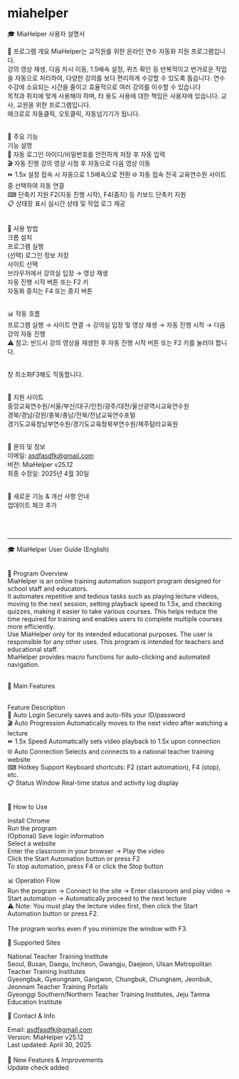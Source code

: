 # miahelper

🎓 MiaHelper 사용자 설명서


📌 프로그램 개요
MiaHelper는 교직원를 위한 온라인 연수 자동화 지원 프로그램입니다.<br />
강의 영상 재생, 다음 차시 이동, 1.5배속 설정, 퀴즈 확인 등 반복적이고 번거로운 작업을 자동으로 처리하여, 다양한 강의를 보다 편리하게 수강할 수 있도록 돕습니다. 연수 수강에 소요되는 시간을 줄이고 효율적으로 여러 강의를 이수할 수 있습니다<br />
목적과 취지에 맞게 사용해야 하며, 타 용도 사용에 대한 책임은 사용자에 있습니다. 교사, 교원을 위한 프로그램입니다.<br />
매크로로 자동클릭, 오토클릭, 자동넘기기가 됩니다.
<br /><br />


🧩 주요 기능<br />
  기능	설명<br />
  🔐 자동 로그인	아이디/비밀번호를 안전하게 저장 후 자동 입력<br />
  🎬 자동 진행	강의 영상 시청 후 자동으로 다음 영상 이동<br />
  ⏩ 1.5x 설정	접속 시 자동으로  1.5배속으로 전환
  🌐 자동 접속	전국 교육연수원 사이트 중 선택하여 자동 연결<br />
  ⌨ 단축키 지원	F2(자동 진행 시작), F4(중지) 등  키보드 단축키 지원<br />
  📋 상태창 표시	실시간 상태 및 작업 로그 제공<br /><br />


🚀 사용 방법<br />
  크롬 설치<br />
  프로그램 실행<br />
  (선택) 로그인 정보 저장<br />
  사이트 선택<br />
  브라우저에서 강의실 입장 → 영상 재생<br />
  자동 진행 시작 버튼 또는 F2 키<br />
  자동화 중지는 F4 또는 중지 버튼<br /><br />


📊 작동 흐름<br />
  프로그램 실행 → 사이트 연결 → 강의실 입장 및 영상 재생 → 자동 진행 시작 → 다음 강의 자동 진행<br />
  ⚠️ 참고: 반드시 강의 영상을 재생한 후 자동 진행 시작 버튼 또는 F2 키를 눌러야 합니다.<br /><br />
  
  창 최소화F3해도 작동합니다.<br /><br />


📍 지원 사이트<br />
  중앙교육연수원/서울/부산/대구/인천/광주/대전/울산광역시교육연수원<br />
  경북/경남/강원/충북/충남/전북/전남교육연수포털<br />
  경기도교육청남부연수원/경기도교육청북부연수원/제주탐라교육원<br /><br />


📧 문의 및 정보<br />
  이메일: asdfasdfk@gmail.com<br />
  버전: MiaHelper v25.12<br />
  최종 수정일: 2025년 4월 30일<br /><br />


🚀 새로운 기능 & 개선 사항 안내<br />
업데이트 체크 추가<br /><br /><br /><br />



-------------------------------------------------

🎓 MiaHelper User Guide (English)<br /><br />


📌 Program Overview<br />
MiaHelper is an online training automation support program designed for school staff and educators.<br />
It automates repetitive and tedious tasks such as playing lecture videos, moving to the next session, setting playback speed to 1.5x, and checking quizzes, making it easier to take various courses. This helps reduce the time required for training and enables users to complete multiple courses more efficiently.<br />
Use MiaHelper only for its intended educational purposes. The user is responsible for any other uses. This program is intended for teachers and educational staff.<br />
MiaHelper provides macro functions for auto-clicking and automated navigation.<br /><br />



🧩 Main Features<br /><br />

  Feature	Description<br />
  🔐 Auto Login	Securely saves and auto-fills your ID/password<br />
  🎬 Auto Progression	Automatically moves to the next video after watching a lecture<br />
  ⏩ 1.5x Speed	Automatically sets video playback to 1.5x upon connection<br />
  🌐 Auto Connection	Selects and connects to a national teacher training website<br />
  ⌨ Hotkey Support	Keyboard shortcuts: F2 (start automation), F4 (stop), etc.<br />
  📋 Status Window	Real-time status and activity log display<br /><br />


🚀 How to Use<br />

  Install Chrome<br />
  Run the program<br />
  (Optional) Save login information<br />
  Select a website<br />
  Enter the classroom in your browser → Play the video<br />
  Click the Start Automation button or press F2<br />
  To stop automation, press F4 or click the Stop button<br />


📊 Operation Flow<br />
  Run the program → Connect to the site → Enter classroom and play video → Start automation → Automatically proceed to the next lecture<br />
  ⚠️ Note: You must play the lecture video first, then click the Start Automation button or press F2.<br /><br />
  The program works even if you minimize the window with F3.<br />


📍 Supported Sites<br />

National Teacher Training Institute<br />
Seoul, Busan, Daegu, Incheon, Gwangju, Daejeon, Ulsan Metropolitan Teacher Training Institutes<br />
Gyeongbuk, Gyeongnam, Gangwon, Chungbuk, Chungnam, Jeonbuk, Jeonnam Teacher Training Portals<br />
Gyeonggi Southern/Northern Teacher Training Institutes, Jeju Tamna Education Institute<br />


📧 Contact & Info<br />

  Email: asdfasdfk@gmail.com<br />
  Version: MiaHelper v25.12<br />
  Last updated: April 30, 2025<br />
<br />
🚀 New Features & Improvements<br />
  Update check added<br />

